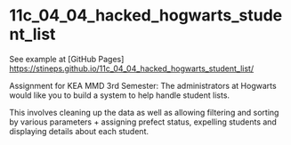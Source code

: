 # 11c_04_04_hacked_hogwarts_student_list
See example at [GitHub Pages] https://stineps.github.io/11c_04_04_hacked_hogwarts_student_list/

Assignment for KEA MMD 3rd Semester: The administrators at Hogwarts would like you to build a system to help handle student lists.

This involves cleaning up the data as well as allowing filtering and sorting by various parameters + assigning prefect status, expelling students and displaying details about each student.
